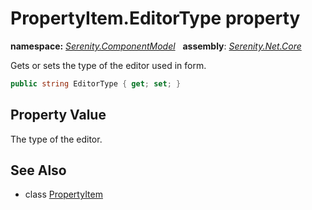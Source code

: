 # PropertyItem.EditorType property
**namespace:** *[Serenity.ComponentModel](../../README.md#serenity.componentmodel-namespace)*   **assembly**: *[Serenity.Net.Core](../../README.md)*

Gets or sets the type of the editor used in form.

```csharp
public string EditorType { get; set; }
```

## Property Value

The type of the editor.

## See Also

* class [PropertyItem](../PropertyItem.md)